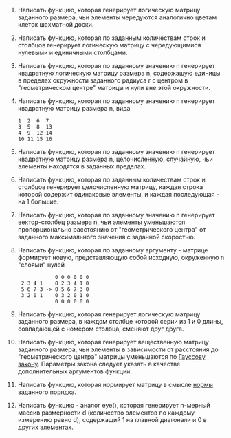 1. Написать функцию, которая генерирует логическую матрицу заданного размера, чьи элементы чередуются аналогично цветам клеток шахматной доски.
2. Написать функцию, которая по заданным количествам строк и столбцов генерирует логическую матрицу с чередующимися нулевыми и единичными столбцами.
3. Написать функцию, которая по заданному значению n генерирует квадратную логическую матрицу размера n, содержащую единицы в пределах окружности заданного радиуса r с центром в "геометрическом центре" матрицы и нули вне этой окружности. 
4. Написать функцию, которая по заданному значению n генерирует квадратную матрицу размера n, вида

       1  2  6  7  
       3  5  8  13  
       4  9  12 14  
       10 11 15 16  

5. Написать функцию, которая по заданному значению n генерирует квадратную матрицу размера n, целочисленную, случайную, чьи элементы находятся в заданных пределах.
6. Написать функцию, которая по заданным количествам строк и столбцов генерирует целочисленную матрицу, каждая строка которой содержит одинаковые элементы, и каждая последующая - на 1 большие.
7. Написать функцию, которая по заданному значению n генерирует вектор-столбец размера n, чьи элементы уменьшаются пропорционально расстоянию от "геометрического центра" от заданного максимального значения с заданной скоростью.
8. Написать функцию, которая по заданному аргументу - матрице формирует новую, представляющую собой исходную, окруженную n "слоями" нулей 

                   0 0 0 0 0 0
        2 3 4 1    0 2 3 4 1 0
        5 6 7 3 -> 0 5 6 7 3 0 
        3 2 0 1    0 3 2 0 1 0  
                   0 0 0 0 0 0
9. Написать функцию, которая генерирует логическую матрицу заданного размера, в каждом столбце которой серии из 1 и 0 длины, совпадающей с номером столбца, сменяют друг друга.
10. Написать функцию, которая генерирует вещественную матрицу заданного размера, чьи элементы в зависимости от расстояния до "геометрического центра" матрицы уменьшаются по    [Гауссову закону](https://ru.wikipedia.org/wiki/%D0%93%D0%B0%D1%83%D1%81%D1%81%D0%BE%D0%B2%D0%B0_%D1%84%D1%83%D0%BD%D0%BA%D1%86%D0%B8%D1%8F). Параметры закона следует указать в качестве дополнительных аргументов функции.    
11. Написать функцию, которая нормирует матрицу в смысле [нормы](https://ru.wikipedia.org/wiki/%D0%9D%D0%BE%D1%80%D0%BC%D0%B0_(%D0%BC%D0%B0%D1%82%D0%B5%D0%BC%D0%B0%D1%82%D0%B8%D0%BA%D0%B0)#%D0%9D%D0%BE%D1%80%D0%BC%D0%B0_%D0%BC%D0%B0%D1%82%D1%80%D0%B8%D1%86%D1%8B) заданного порядка.      
12. Написать функцию - аналог eye(), которая генерирует n-мерный массив размерности d (количество элементов по каждому измерению равно d), содержащий 1 на главной диагонали и 0 в других элементах.  
      
          
                 

